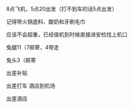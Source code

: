 8点飞机，5点20出发（打不到车的话5点出发）

记得带火锅底料、酸奶和牙刷毛巾

应该不会超重，已经值机到时候直接进安检找上机口

兔腿11（7邮寄，4带走

兔头3（邮寄

出差补贴

出差打车 酒店到机场

出差酒店